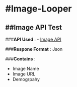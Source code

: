 #Image-Looper
=============
##Image API Test
--------------

###**API Used** : - [Image API](http://gainsight.0x10.info/api/image?page_no=0)

###**Respone Format** : Json

###**Contains** : 
- Image Name
- Image URL
- Demogrpahy


